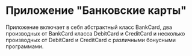 # Приложение "Банковские карты"

Приложение включает в себя абстрактный класс BankCard, два производных от BankCard класса DebitCard и CreditCard и несколько производных от DebitCard и CreditCard с различными бонусными программами.